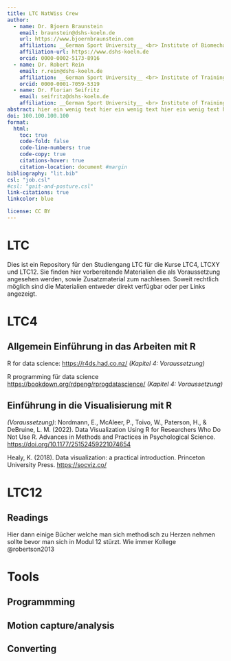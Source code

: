 ```yaml
---
title: LTC NatWiss Crew
author:
  - name: Dr. Bjoern Braunstein
    email: braunstein@dshs-koeln.de
    url: https://www.bjoernbraunstein.com
    affiliation: __German Sport University__ <br> Institute of Biomechanics and Orthopaedics <br> Institute of Movement- and Neuroscience
    affiliation-url: https://www.dshs-koeln.de
    orcid: 0000-0002-5173-8916
  - name: Dr. Robert Rein
    email: r.rein@dshs-koeln.de
    affiliation: __German Sport University__ <br> Institute of Training and Computer Science
    orcid: 0000-0001-7059-5319
  - name: Dr. Florian Seifritz
    email: seifritz@dshs-koeln.de
    affiliation: __German Sport University__ <br> Institute of Training and Computer Science
abstract: hier ein wenig text hier ein wenig text hier ein wenig text hier ein wenig text hier ein wenig text hier ein wenig text hier ein wenig text hier ein wenig text hier ein wenig texthier ein wenig text hier ein wenig text hier ein wenig text hier ein wenig text hier ein wenig text.
doi: 100.100.100.100
format: 
  html:
    toc: true
    code-fold: false
    code-line-numbers: true
    code-copy: true
    citations-hover: true
    citation-location: document #margin
bibliography: "lit.bib"
csl: "job.csl"
#csl: "gait-and-posture.csl"
link-citations: true
linkcolor: blue

license: CC BY
---
```


# LTC

Dies ist ein Repository für den Studiengang LTC für die Kurse LTC4, LTCXY und LTC12. Sie finden hier vorbereitende Materialien die als Voraussetzung angesehen werden, sowie Zusatzmaterial zum nachlesen. Soweit rechtlich möglich sind die Materialien entweder direkt verfügbar oder per Links angezeigt.

# LTC4 

## Allgemein Einführung in das Arbeiten mit R

R for data science: https://r4ds.had.co.nz/ *(Kapitel 4: Voraussetzung)*

R programming für data science https://bookdown.org/rdpeng/rprogdatascience/ *(Kapitel 4: Voraussetzung)*

## Einführung in die Visualisierung mit R

*(Voraussetzung)*: Nordmann, E., McAleer, P., Toivo, W., Paterson, H., & DeBruine, L. M. (2022). Data Visualization Using R for Researchers Who Do Not Use R. Advances in Methods and Practices in Psychological Science. https://doi.org/10.1177/25152459221074654

Healy, K. (2018). Data visualization: a practical introduction. Princeton University Press. https://socviz.co/

# LTC12
## Readings
Hier dann einige Bücher welche man sich methodisch zu Herzen nehmen sollte bevor man sich in Modul 12 stürzt.
Wie immer Kollege @robertson2013


# Tools

## Programmming

## Motion capture/analysis

## Converting







